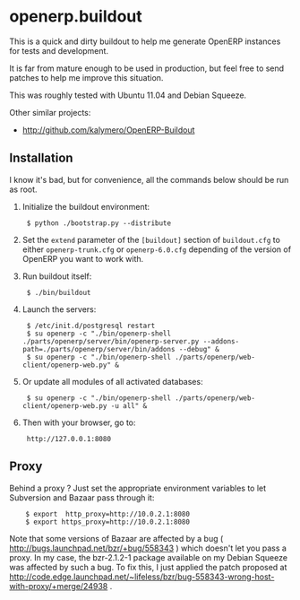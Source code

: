 openerp.buildout
================

This is a quick and dirty buildout to help me generate OpenERP instances for tests and development.

It is far from mature enough to be used in production, but feel free to send patches to help me improve this situation.

This was roughly tested with Ubuntu 11.04 and Debian Squeeze.

Other similar projects:

* http://github.com/kalymero/OpenERP-Buildout


Installation
------------

I know it's bad, but for convenience, all the commands below should be run as root.

1. Initialize the buildout environment:

        $ python ./bootstrap.py --distribute

1. Set the `extend` parameter of the `[buildout]` section of `buildout.cfg` to either `openerp-trunk.cfg` or `openerp-6.0.cfg` depending of the version of OpenERP you want to work with.

1. Run buildout itself:

        $ ./bin/buildout

1. Launch the servers:

        $ /etc/init.d/postgresql restart
        $ su openerp -c "./bin/openerp-shell ./parts/openerp/server/bin/openerp-server.py --addons-path=./parts/openerp/server/bin/addons --debug" &
        $ su openerp -c "./bin/openerp-shell ./parts/openerp/web-client/openerp-web.py" &

1. Or update all modules of all activated databases:

        $ su openerp -c "./bin/openerp-shell ./parts/openerp/web-client/openerp-web.py -u all" &

1. Then with your browser, go to:

        http://127.0.0.1:8080


Proxy
-----

Behind a proxy ? Just set the appropriate environment variables to let Subversion and Bazaar pass through it:

        $ export  http_proxy=http://10.0.2.1:8080
        $ export https_proxy=http://10.0.2.1:8080

Note that some versions of Bazaar are affected by a bug ( http://bugs.launchpad.net/bzr/+bug/558343 ) which doesn't let you pass a proxy. In my case, the bzr-2.1.2-1 package available on my Debian Squeeze was affected by such a bug. To fix this, I just applied the patch proposed at http://code.edge.launchpad.net/~lifeless/bzr/bug-558343-wrong-host-with-proxy/+merge/24938 .


